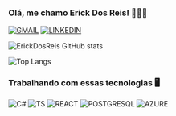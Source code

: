 ### Olá, me chamo Erick Dos Reis! 🙋🏻‍♂️

[![GMAIL]([https://img.shields.io/badge/Instagram-E4405F?style=for-the-badge&logo=instagram&logoColor=white)](https://www.instagram.com/reis_od/](https://img.shields.io/badge/Gmail-D14836?style=for-the-badge&logo=gmail&logoColor=white)) [![LINKEDIN]([https://img.shields.io/badge/WhatsApp-25D366?style=for-the-badge&logo=whatsapp&logoColor=white)](https://api.whatsapp.com/send?phone=5547988220562&text=Ol%C3%A1%2C%20Erick%2C%20vim%20pelo%20seu%20GitHub%21](https://img.shields.io/badge/LinkedIn-0077B5?style=for-the-badge&logo=linkedin&logoColor=white))

![ErickDosReis GitHub stats](https://github-readme-stats.vercel.app/api?username=ErickDosReis&show_icons=true&theme=dark)

![Top Langs](https://github-readme-stats.vercel.app/api/top-langs/?username=ErickDosReis&layout=compact)

### Trabalhando com essas tecnologias 🖥️

![C#]([https://img.shields.io/badge/CSS-239120?&style=for-the-badge&logo=css3&logoColor=white](https://img.shields.io/badge/C%23-239120?style=for-the-badge&logo=c-sharp&logoColor=white)) ![TS]([https://img.shields.io/badge/TypeScript-F7DF1E?style=for-the-badge&logo=javascript&logoColor=black](https://img.shields.io/badge/TypeScript-007ACC?style=for-the-badge&logo=typescript&logoColor=white)) ![REACT]([https://img.shields.io/badge/HTML-239120?style=for-the-badge&logo=html5&logoColor=white](https://img.shields.io/badge/React-20232A?style=for-the-badge&logo=react&logoColor=61DAFB))   ![POSTGRESQL]([https://img.shields.io/badge/MySQL-005C84?style=for-the-badge&logo=mysql&logoColor=white](https://img.shields.io/badge/PostgreSQL-316192?style=for-the-badge&logo=postgresql&logoColor=white)) ![AZURE](https://img.shields.io/badge/Microsoft_Azure-0089D6?style=for-the-badge&logo=microsoft-azure&logoColor=white)
